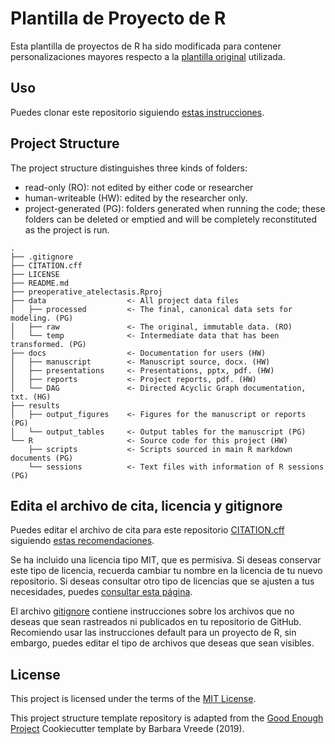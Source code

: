 # Plantilla de Proyecto de R

Esta plantilla de proyectos de R ha sido modificada para contener personalizaciones mayores respecto a la [plantilla original](https://github.com/UtrechtUniversity/simple-r-project) utilizada.

## Uso 

Puedes clonar este repositorio siguiendo [estas instrucciones](https://docs.github.com/es/repositories/creating-and-managing-repositories/cloning-a-repository).  

## Project Structure

The project structure distinguishes three kinds of folders:
- read-only (RO): not edited by either code or researcher
- human-writeable (HW): edited by the researcher only.
- project-generated (PG): folders generated when running the code; these folders can be deleted or emptied and will be completely reconstituted as the project is run.

```         
.
├── .gitignore
├── CITATION.cff
├── LICENSE
├── README.md
├── preoperative_atelectasis.Rproj
├── data                  <- All project data files
│   ├── processed         <- The final, canonical data sets for modeling. (PG)
│   ├── raw               <- The original, immutable data. (RO)
│   └── temp              <- Intermediate data that has been transformed. (PG)
├── docs                  <- Documentation for users (HW)
│   ├── manuscript        <- Manuscript source, docx. (HW)
│   ├── presentations     <- Presentations, pptx, pdf. (HW)
│   ├── reports           <- Project reports, pdf. (HW)
│   └── DAG               <- Directed Acyclic Graph documentation, txt. (HG)
├── results
│   ├── output_figures    <- Figures for the manuscript or reports (PG)
│   └── output_tables     <- Output tables for the manuscript (PG)
└── R                     <- Source code for this project (HW)
    ├── scripts           <- Scripts sourced in main R markdown documents (PG)
    └── sessions          <- Text files with information of R sessions (PG)

```

## Edita el archivo de cita, licencia y gitignore

Puedes editar el archivo de cita para este repositorio [CITATION.cff](/CITATION.cff) siguiendo [estas recomendaciones](https://docs.github.com/es/repositories/managing-your-repositorys-settings-and-features/customizing-your-repository/about-citation-files).

Se ha incluido una licencia tipo MIT, que es permisiva. Si deseas conservar este tipo de licencia, recuerda cambiar tu nombre en la licencia de tu nuevo repositorio. Si deseas consultar otro tipo de licencias que se ajusten a tus necesidades, puedes [consultar esta página](https://docs.github.com/es/repositories/managing-your-repositorys-settings-and-features/customizing-your-repository/licensing-a-repository). 

El archivo [gitignore](/.gitignore) contiene instrucciones sobre los archivos que no deseas que sean rastreados ni publicados en tu repositorio de GitHub. Recomiendo usar las instrucciones default para un proyecto de R, sin embargo, puedes editar el tipo de archivos que deseas que sean visibles. 

## License

This project is licensed under the terms of the [MIT License](/LICENSE).

This project structure template repository is adapted from the [Good Enough Project](https://github.com/bvreede/good-enough-project) Cookiecutter template by Barbara Vreede (2019).

